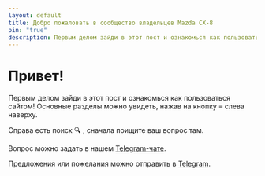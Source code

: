```yaml
---
layout: default
title: Добро пожаловать в сообщество владельцев Mazda CX-8
pin: "true"
description: Первым делом зайди в этот пост и ознакомься как пользоваться сайтом! Основные разделы можно увидеть, нажав на кнопку ≡ слева наверху.
---
```

# Привет!

Первым делом зайди в этот пост и ознакомься как пользоваться сайтом! Основные разделы можно увидеть, нажав на кнопку ≡ слева наверху. 

Справа есть поиск 🔍 , сначала поищите ваш вопрос там.

Вопрос можно задать в нашем [Telegram-чате](https://t.me/Mazda_CX_8/1 "Telegram-чате").

Предложения или пожелания можно отправить в [Telegram](https://t.me/mazda_cx8_bot "Telegram").